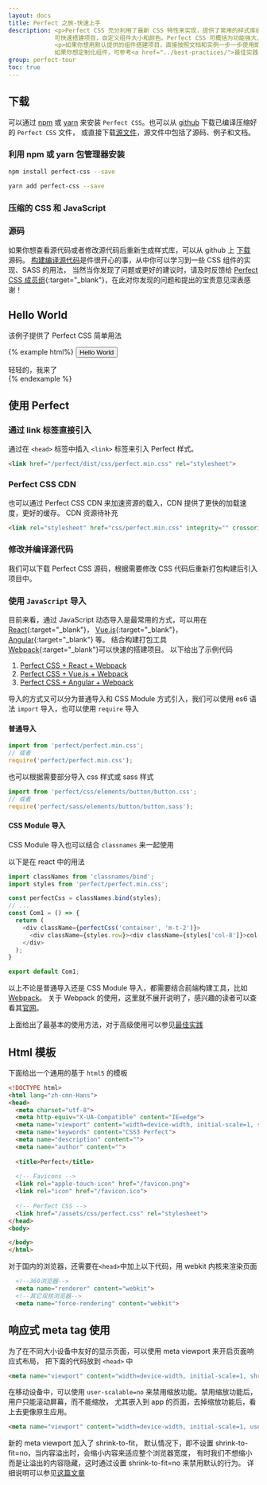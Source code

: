 ```yaml
---
layout: docs
title: Perfect 之旅-快速上手
description: <p>Perfect CSS 充分利用了最新 CSS 特性来实现，提供了常用的样式库组件，支持各种大小设备，
             可快速搭建项目，自定义组件大小和颜色。Perfect CSS 可概括为功能强大、组件齐全、可扩展性强。</p>
             <p>如果你想用默认提供的组件搭建项目，直接按照文档和实例一步一步使用即可，
             如果你想定制化组件，可参考<a href="../best-practices/">最佳实践</a>。</p>
group: perfect-tour
toc: true
---
```


## 下载
可以通过 [npm](https://www.npmjs.com/package/perfect-css) 或 [yarn](https://yarnpkg.com/zh-Hans/package/perfect-css) 来安装 `Perfect CSS`。也可以从 [github]() 下载已编译压缩好的 `Perfect CSS` 文件，
或直接下载[源文件](https://github.com/joy-web/perfect-css/archive/v0-dev.zip)，源文件中包括了源码、例子和文档。

### 利用 npm 或 yarn 包管理器安装
```bash
npm install perfect-css --save
```

```bash
yarn add perfect-css --save
```

### 压缩的 CSS 和 JavaScript

### 源码

如果你想查看源代码或者修改源代码后重新生成样式库，可以从 github 上 [下载](https://github.com/joy-web/perfect-css) 源码。
[构建编译源代码](../build)是件很开心的事，从中你可以学习到一些 CSS 组件的实现、SASS 的用法，
当然当你发现了问题或更好的建议时，请及时反馈给 [Perfect CSS 成员组]({{site.repo}}/issues/new?title=问题或建议){:target="_blank"}，在此对你发现的问题和提出的宝贵意见深表感谢！

## Hello World
该例子提供了 Perfect CSS 简单用法

{% example html%}
<button class="btn btn-raised btn-primary" id="toastBtn">Hello World</button>
<div class="toast" id="toastEl">
  <div class="toast-content">轻轻的，我来了</div>
</div>
<script>
  let timeoutId;
  const toastEl = document.getElementById('toastEl');

  document.getElementById('toastBtn').addEventListener('click', function () {
    toastEl.classList.add('enter');
    clearTimeout(timeoutId);

    toastEl.firstElementChild.innerHTML = '轻轻的，我来了';
    timeoutId = setTimeout(() => {
      toastEl.firstElementChild.innerHTML = '挥挥手，我走了';
      toastEl.classList.remove('enter');
    }, 3000);
  }, false);
</script>
{% endexample %}

## 使用 Perfect

### 通过 link 标签直接引入

通过在 `<head>` 标签中插入 `<link>` 标签来引入 Perfect 样式。

```html
<link href="/perfect/dist/css/perfect.min.css" rel="stylesheet">
```

### Perfect CSS CDN

也可以通过 Perfect CSS CDN 来加速资源的载入，CDN 提供了更快的加载速度，更好的缓存。
CDN 资源待补充

```html
<link rel="stylesheet" href="css/perfect.min.css" integrity="" crossorigin="anonymous">
```

### 修改并编译源代码

我们可以下载 Perfect CSS 源码，根据需要修改 CSS 代码后重新打包构建后引入项目中。

### 使用 `JavaScript` 导入

目前来看，通过 JavaScript 动态导入是最常用的方式，可以用在 [React](https://reactjs.org/){:target="_blank"}，
[Vue.js](https://cn.vuejs.org/){:target="_blank"}，[Angular](https://angular.io/){:target="_blank"} 等。
结合构建打包工具 [Webpack](https://webpack.js.org/){:target="_blank"}可以快速的搭建项目。
以下给出了示例代码

1. [Perfect CSS + React + Webpack]()
1. [Perfect CSS + Vue.js + Webpack]()
1. [Perfect CSS + Angular + Webpack]()

导入的方式又可以分为普通导入和 CSS Module 方式引入，我们可以使用 es6 语法 `import` 导入，也可以使用 `require` 导入

#### 普通导入

```javascript
import from 'perfect/perfect.min.css';
// 或者
require('perfect/perfect.min.css');
```
也可以根据需要部分导入 css 样式或 sass 样式
```javascript
import from 'perfect/css/elements/button/button.css';
// 或者
require('perfect/sass/elements/button/button.sass');
```

#### CSS Module 导入
CSS Module 导入也可以结合 `classnames` 来一起使用

以下是在 react 中的用法
```javascript
import classNames from 'classnames/bind';
import styles from 'perfect/perfect.min.css';

const perfectCss = classNames.bind(styles);
// ...
const Com1 = () => {
  return (
    <div className={perfectCss('container', 'm-t-2')}>
      <div className={styles.row}><div className={styles['col-8']}>col-8</div></div>
    </div>
  );
}

export default Com1;
```

以上不论是普通导入还是 CSS Module 导入，都需要结合前端构建工具，比如 [Webpack](https://webpack.js.org/)。
关于 Webpack 的使用，这里就不展开说明了，感兴趣的读者可以查看其[官网](https://webpack.js.org/)。

上面给出了最基本的使用方法，对于高级使用可以参见[最佳实践](../best-practices/)

## Html 模板
下面给出一个通用的基于 `html5` 的模板

```html
<!DOCTYPE html>
<html lang="zh-cmn-Hans">
<head>
  <meta charset="utf-8">
  <meta http-equiv="X-UA-Compatible" content="IE=edge">
  <meta name="viewport" content="width=device-width, initial-scale=1, shrink-to-fit=no">
  <meta name="keywords" content="CSS3 Perfect">
  <meta name="description" content="">
  <meta name="author" content="">
  
  <title>Perfect</title>
  
  <!-- Favicons -->
  <link rel="apple-touch-icon" href="/favicon.png">
  <link rel="icon" href="/favicon.ico">
  
  <!-- Perfect CSS -->
  <link href="/assets/css/perfect.css" rel="stylesheet">
</head>
<body>

</body>
</html>
```

对于国内的浏览器，还需要在`<head>`中加上以下代码，用 webkit 内核来渲染页面
```html
  <!--360浏览器-->
  <meta name="renderer" content="webkit">
  <!--其它双核浏览器-->
  <meta name="force-rendering" content="webkit">
```

## 响应式 meta tag 使用

为了在不同大小设备中友好的显示页面，可以使用 meta viewport 来开启页面响应式布局，
把下面的代码放到 `<head>` 中

```html
<meta name="viewport" content="width=device-width, initial-scale=1, shrink-to-fit=no">
```

在移动设备中，可以使用 `user-scalable=no` 来禁用缩放功能。禁用缩放功能后，用户只能滚动屏幕，而不能缩放，
尤其嵌入到 app 的页面，去掉缩放功能后，看上去更像原生应用。

```html
<meta name="viewport" content="width=device-width, initial-scale=1, user-scalable=no, shrink-to-fit=no">
```

新的 meta viewport 加入了 shrink-to-fit，
默认情况下，即不设置 shrink-to-fit=no，当内容溢出时，会缩小内容来适应整个浏览器宽度，
有时我们不想缩小而是让溢出的内容隐藏，这时通过设置 shrink-to-fit=no 来禁用默认的行为。
详细说明可以参见[这篇文章](https://bitsofco.de/ios-safari-and-shrink-to-fit/)

